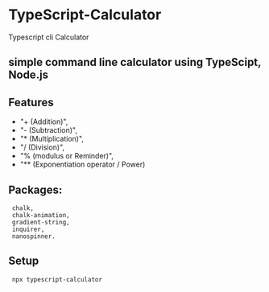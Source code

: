 # TypeScript-Calculator
Typescript cli Calculator

## simple command line calculator using TypeScipt, Node.js 

## Features
* "+ (Addition)",
* "- (Subtraction)",
* "* (Multiplication)",
* "/ (Division)",
* "% (modulus or Reminder)",
* "** (Exponentiation operator / Power)

## Packages:
```
 chalk,
 chalk-animation,
 gradient-string,
 inquirer,
 nanospinner.
```

 ## Setup
```
 npx typescript-calculator
```
